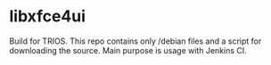 # libxfce4ui
Build for TRIOS.
This repo contains only /debian files and a script for downloading the source. Main purpose is usage with Jenkins CI.
